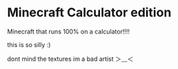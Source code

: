 # Minecraft Calculator edition
Minecraft that runs 100% on a calculator!!!! 

this is so silly :)

dont mind the textures im a bad artist ＞﹏＜
